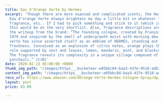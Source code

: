 ```yaml
---
title: Eau d'Orange Verte by Hermes
excerpt: 'Though there are more nuanced and complicated scents, the Hermes classic
  Eau d’orange Verte always brightens my day a little bit in whatever form: soap,
  fragrance, etc.. If I had to pick something and stick to it (which is a hard task!)
  this would be on the very shortlist. Also, fragrance descriptions are amazing. Here’s
  the writeup from the brand: “The founding cologne, created by Françoise Caron in
  1979 and inspired by the smell of undergrowth moist with morning dew, Eau d’orange
  verte has since asserted itself as an emblem of HERMÈS, standing out by its distinctive
  freshness. Conceived as an explosion of citrus notes, orange plays the principal
  role supported by zest and leaves, lemon, mandarin, mint, and blackcurrant bud.
  The fragrance reveals its complexity in a unique sillage composed of oak moss and
  patchouli.” (CJN)'
date: 2020-02-13 05:00:00 +0000
thumb_img_path: "/images/https___bucketeer-e05bbc84-baa3-437e-9518-adb32be77984.s3.amazonaws.com_public_images_0774295c-8243-4eb5-9bac-53a2cac61953_1600x1600.jpg"
content_img_path: "/images/https___bucketeer-e05bbc84-baa3-437e-9518-adb32be77984.s3.amazonaws.com_public_images_0774295c-8243-4eb5-9bac-53a2cac61953_1600x1600.jpg"
reco_url: https://www.amazon.com/dOrange-Verte-Hermes-Cologne-Spray/dp/B000C1Z6B0/ref=as_li_ss_tl?ie=UTF8&linkCode=ll1&tag=noahbrierdotc-20&linkId=12f2f5b20f1966a9c5a03bad7420ced3&language=en_US
layout: post
price: 83.09

---
```

